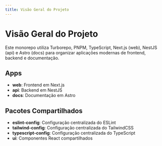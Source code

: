 ```yaml
---
title: Visão Geral do Projeto
---
```


# Visão Geral do Projeto

Este monorepo utiliza Turborepo, PNPM, TypeScript, Next.js (web), NestJS (api) e Astro (docs) para organizar aplicações modernas de frontend, backend e documentação.

## Apps

- **web**: Frontend em Next.js
- **api**: Backend em NestJS
- **docs**: Documentação em Astro

## Pacotes Compartilhados

- **eslint-config**: Configuração centralizada do ESLint
- **tailwind-config**: Configuração centralizada do TailwindCSS
- **typescript-config**: Configuração centralizada do TypeScript
- **ui**: Componentes React compartilhados
